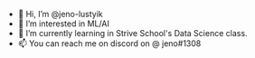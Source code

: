 - 👋 Hi, I’m @jeno-lustyik
- 👀 I’m interested in ML/AI
- 🌱 I’m currently learning in Strive School's Data Science class.
- 📫 You can reach me on discord on @ jeno#1308

<!---
jeno-lustyik/jeno-lustyik is a ✨ special ✨ repository because its `README.md` (this file) appears on your GitHub profile.
You can click the Preview link to take a look at your changes.
--->
